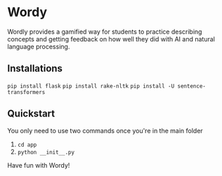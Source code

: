 # Wordy
Wordly provides a gamified way for students to practice describing concepts and getting feedback on how well they did with AI and natural language processing. 

## Installations

`pip install flask`
`pip install rake-nltk`
`pip install -U sentence-transformers`

## Quickstart

You only need to use two commands once you're in the main folder

1. `cd app`
2. `python __init__.py`

Have fun with Wordy!
